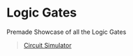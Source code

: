 # Logic Gates
Premade Showcase of all the Logic Gates
> [Circuit Simulator](https://falstad.com/circuit/circuitjs.html)
